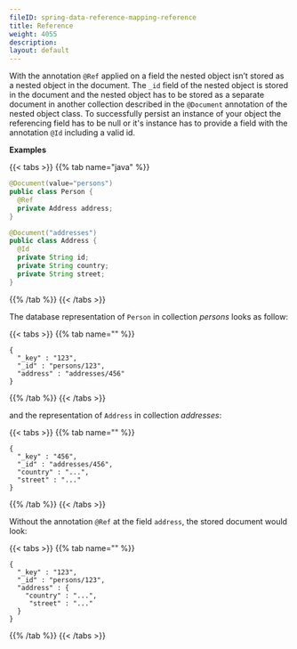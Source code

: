 ```yaml
---
fileID: spring-data-reference-mapping-reference
title: Reference
weight: 4055
description: 
layout: default
---
```

With the annotation `@Ref` applied on a field the nested object isn’t stored as a nested object in the document. The `_id` field of the nested object is stored in the document and the nested object has to be stored as a separate document in another collection described in the `@Document` annotation of the nested object class. To successfully persist an instance of your object the referencing field has to be null or it's instance has to provide a field with the annotation `@Id` including a valid id.

**Examples**

{{< tabs >}}
{{% tab name="java" %}}
```java
@Document(value="persons")
public class Person {
  @Ref
  private Address address;
}

@Document("addresses")
public class Address {
  @Id
  private String id;
  private String country;
  private String street;
}
```
{{% /tab %}}
{{< /tabs >}}

The database representation of `Person` in collection _persons_ looks as follow:

{{< tabs >}}
{{% tab name="" %}}
```
{
  "_key" : "123",
  "_id" : "persons/123",
  "address" : "addresses/456"
}
```
{{% /tab %}}
{{< /tabs >}}

and the representation of `Address` in collection _addresses_:

{{< tabs >}}
{{% tab name="" %}}
```
{
  "_key" : "456",
  "_id" : "addresses/456",
  "country" : "...",
  "street" : "..."
}
```
{{% /tab %}}
{{< /tabs >}}

Without the annotation `@Ref` at the field `address`, the stored document would look:

{{< tabs >}}
{{% tab name="" %}}
```
{
  "_key" : "123",
  "_id" : "persons/123",
  "address" : {
    "country" : "...",
     "street" : "..."
  }
}
```
{{% /tab %}}
{{< /tabs >}}
